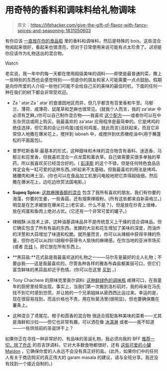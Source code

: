 # 用奇特的香料和调味料给礼物调味

> 原文：<https://lifehacker.com/give-the-gift-of-flavor-with-fancy-spices-and-seasoning-1831050603>

有你应该 [一直放在你的食品柜](https://skillet.lifehacker.com/how-to-stock-a-spice-cabinet-1798314958) 里的香料和调味料，然后是特殊的 bois。这些混合物闻起来很好，看起来也很漂亮，但对于日常使用来说可能有点太珍贵了。*这些*是你应该作为礼物送出的混合物。

Watch

老实说，我一年中的每一天都在使用超级美味的调料——即使是最普通的菜，撒上一些特别的东西也会感觉特别——但是你的朋友和家人可能需要一点点鼓励。假期是向你所爱的人介绍一些他们可能不会给自己买的美味的最佳时机，下面的任何一种在我们的树下都会非常受欢迎。

*   Za ' atar:Za ' atar 的食谱因地区而异，但几乎都含有百里香和牛至。马郁兰、薄荷、咸薄荷、鼠尾草和芝麻也很常见。(就我个人而言，我的 za'atar 中必须有芝麻。)你可以自己制作混合物——我喜欢 [这个配方](https://www.joyofkosher.com/recipes/homemade-zaatar-spice-mix/)——或者你可以在中东杂货店或网上购买。我最喜欢的 za'atar 应用程序是最简单的。它是烤鸡的绝佳选择，但它真的会让炒鸡蛋(或任何鸡蛋，就此而言)活跃起来，而且它非常惊人地撒在爆米花上，搅拌到 labneh 中，或搅拌到优质橄榄油中(用于蘸蓬松的平面面包)。

*   普罗旺斯香草:最基本的形式，这种甜味和木味的混合物含有香料、迷迭香、马郁兰和百里香，但我喜欢混合一点龙蒿和薰衣草。自己做需要买很多单独的草药，所以我喜欢买已经混合好的。( [彭泽斯](https://www.penzeys.com/online-catalog/herbes-de-provence/c-24/p-177/pd-s) 的这个不错，但是任何特色食品店肯定会有一缸可爱的这种东西。)听起来不太基础，但我最喜欢的用法是烤鸡、猪腰肉和烤土豆。(你也可以在食品加工机里闪电般地把它弄得超级细，然后撒在爆米花上，边吃边欣赏法国电影。)
*   **Supeq Spice:** [这款麻辣香醇的混合](https://www.curiospice.com/spices/supeqspice) 包含了我所有喜欢的朋友。我们有你要的海藻，你要的生姜，一些香菇，还有烟熏辣椒粉。(所有这些都来自新英格兰。)明显是在乞求被放在爆米花上(老实说，什么不是？)，但是放在炒青上很棒，放在鸡蛋和鱼肉上绝对占优。(它还有一个非常可爱的罐子。)
*   辣椒酥:从技术上讲，这种油基调味品并不是传统意义上干燥的混合调味品，但它确实包含了所有有益的东西。发酵的大豆和花生增加了美味的深度，而油炸的洋葱和大蒜增加了味道和松脆。就热量而言，你可以从辣椒中获得辛辣的热量，但你也可以从四川胡椒中获得令人愉快的麻辣感。在你当地的亚洲市场买(或者 [在线](https://www.amazon.com/dp/B00VZ29T7C/?asc_campaign=InlineText&asc_refurl=https://lifehacker.com/give-the-gift-of-flavor-with-fancy-spices-and-seasoning-1831050603&asc_source=&creativeASIN=B00VZ29T7C&imprToken=pasTQ9Kdb6zMGo192T9e5g&linkCode=w61&slotNum=0&tag=kinjalifehackerlink-20) )。把它放在所有东西上。
*   **黑蒜盐:**花式盐是我最喜欢送的礼物之一——马尔东是最好的主人礼物；不要@我——这是我最喜欢的。尽管各种各样的雅各布森盐都美丽可口，但它们富含鲜味的黑蒜盐却近乎色情。(你可以在这里 [买到](https://jacobsensalt.com/collections/jacobsen-sea-salt/products/black-garlic) 。)

*   Tony Chachere 的原味克里奥尔调料: [这种鲜绿色的调味瓶](https://www.tonychachere.com/Original-Creole-Seasoning-Multi-Pack-P1268.aspx) 咸辣可口，在我童年的厨房里经常出现。事实上，当我们第一次搬到洛杉矶时，我的母亲在冯氏找不到它时感到恐慌，并让她的一个兄弟姐妹从密西西比运过来。幸运的是，现在很容易找到，而且价格也不贵。用在秋葵汤里(很明显)，但也要确保撒在薯条上。
*   这种混合了鸢尾花、橙子和茴香的混合物 很适合搭配各种美味的菜肴——尤其是海鲜和沙拉——但它也非常有趣，可以洒在像 [冰淇淋](https://skillet.lifehacker.com/the-case-for-salting-your-ice-cream-1830971434) 或者——我不知道——一些烘焙前的圣诞饼干上？

如果你正在寻找一种非常好的、有品味的圣诞礼物，我必须向我的 BFF [推荐一切，除了乔氏](https://skillet.lifehacker.com/this-everything-bagel-seasoning-is-quite-literally-my-1793624935) 的百吉饼调料，它对大多数食物都很好，还有 [这些可爱的小罐 Maldon](https://www.amazon.com/Maldon-Salt-Pinch-Tin-0-35/dp/B008X7EEPO?asc_campaign=InlineText&asc_refurl=https://lifehacker.com/give-the-gift-of-flavor-with-fancy-spices-and-seasoning-1831050603&asc_source=&tag=kinjalifehackerlink-20) ，它确保你爱的人永远不会没有真正好的盐。(此外，如果你们中的任何人有关于商店购买的真正伟大的 garam masala 的建议，请与全班分享。我还没有找到一个接近自制的。)